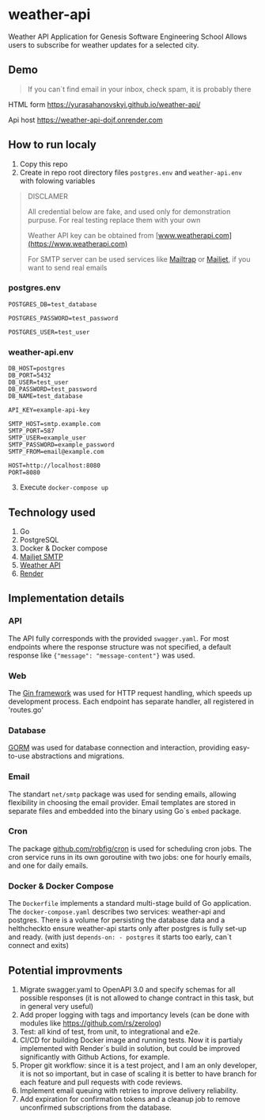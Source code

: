 # weather-api
Weather API Application for Genesis Software Engineering School
Allows users to subscribe for weather updates for a selected city.

## Demo
> If you can`t find email in your inbox, check spam, it is probably there

HTML form https://yurasahanovskyi.github.io/weather-api/

Api host https://weather-api-dojf.onrender.com

## How to run localy
1. Copy this repo
2. Create in repo root directory files `postgres.env` and `weather-api.env` with folowing variables
> DISCLAMER
>
> All credential below are fake, and used only for demonstration purpuse.
> For real testing replace them with your own
>
> Weather API key can be obtained from [www.weatherapi.com](https://www.weatherapi.com)
>
> For SMTP server can be used services like [Mailtrap](https://mailtrap.io/) or [Mailjet](https://www.mailjet.com/), if you want to send real emails
### postgres.env
```
POSTGRES_DB=test_database

POSTGRES_PASSWORD=test_password

POSTGRES_USER=test_user
```
### weather-api.env
```
DB_HOST=postgres
DB_PORT=5432
DB_USER=test_user
DB_PASSWORD=test_password
DB_NAME=test_database

API_KEY=example-api-key

SMTP_HOST=smtp.example.com
SMTP_PORT=587
SMTP_USER=example_user
SMTP_PASSWORD=example_password
SMTP_FROM=email@example.com

HOST=http://localhost:8080
PORT=8080
```
3. Execute `docker-compose up`

## Technology used
1. Go
2. PostgreSQL
3. Docker & Docker compose
4. [Mailjet SMTP](https://www.mailjet.com/)
5. [Weather API](https://www.weatherapi.com)
6. [Render](https://render.com/)

## Implementation details
### API
The API fully corresponds with the provided `swagger.yaml`. For most endpoints where the response structure was not specified, a default response like `{"message": "message-content"}` was used.
### Web
The [Gin framework](https://gin-gonic.com/) was used for HTTP request handling, which speeds up development process. Each endpoint has separate handler, all registered in 'routes.go'
### Database
[GORM](https://gorm.io/index.html) was used for database connection and interaction, providing easy-to-use abstractions and migrations.
### Email
The standart `net/smtp` package was used for sending emails, allowing flexibility in choosing the email provider. Email templates are stored in separate files and embedded into the binary using Go\`s `embed` package.
### Cron
The package [github.com/robfig/cron](https://github.com/robfig/cron) is used for scheduling cron jobs. The cron service runs in its own goroutine with two jobs: one for hourly emails, and one for daily emails.
### Docker & Docker Compose
The `Dockerfile` implements a standard multi-stage build of Go application. The `docker-compose.yaml` describes two services: weather-api and postgres. There is a volume for persisting the database data and a helthcheckto ensure weather-api starts only after postgres is fully set-up and ready. (with just `depends-on: - postgres` it starts too early, can`t connect and exits)

## Potential improvments
1. Migrate swagger.yaml to OpenAPI 3.0 and specify schemas for all possible responses (it is not allowed to change contract in this task, but in general very useful)
2. Add proper logging with tags and importancy levels (can be done with modules like https://github.com/rs/zerolog)
3. Test: all kind of test, from unit, to integrational and e2e.
4. CI/CD for building Docker image and running tests. Now it is partialy implemented with Render`s build in solution, but could be improved significantly with Github Actions, for example.
5. Proper git workflow: since it is a test project, and I am an only developer, it is not so important, but in case of scaling it is better to have branch for each feature and pull requests with code reviews.
6. Implement email queuing with retries to improve delivery reliability.
7. Add expiration for confirmation tokens and a cleanup job to remove unconfirmed subscriptions from the database.

